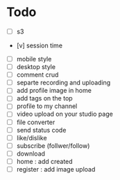 # Todo

- [ ] s3
- [v] session time
- [ ] mobile style
- [ ] desktop style
- [ ] comment crud
- [ ] separte recording and uploading
- [ ] add profile image in home
- [ ] add tags on the top
- [ ] profile to my channel
- [ ] video upload on your studio page
- [ ] file converter
- [ ] send status code
- [ ] like/dislike
- [ ] subscribe (follwer/follow)
- [ ] download
- [ ] home : add created
- [ ] register : add image upload
